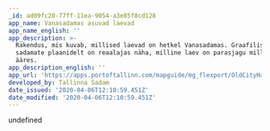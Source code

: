 ```yaml
---
_id: ad09fc20-77ff-11ea-9054-a3e85f8cd128
app_name: Vanasadamas asuvad laevad
app_name_english: ''
app_description: >-
  Rakendus, mis kuvab, millised laevad on hetkel Vanasadamas. Graafilistelt
  sadamate plaanidelt on reaalajas näha, milline laev on parasjagu millise kai
  ääres.
app_description_english: ''
app_url: 'https://apps.portoftallinn.com/mapguide/mg_flexport/OldCityHarbour.aspx'
developed_by: Tallinna Sadam
date_issued: '2020-04-06T12:10:59.451Z'
date_modified: '2020-04-06T12:10:59.451Z'
---
```

undefined
